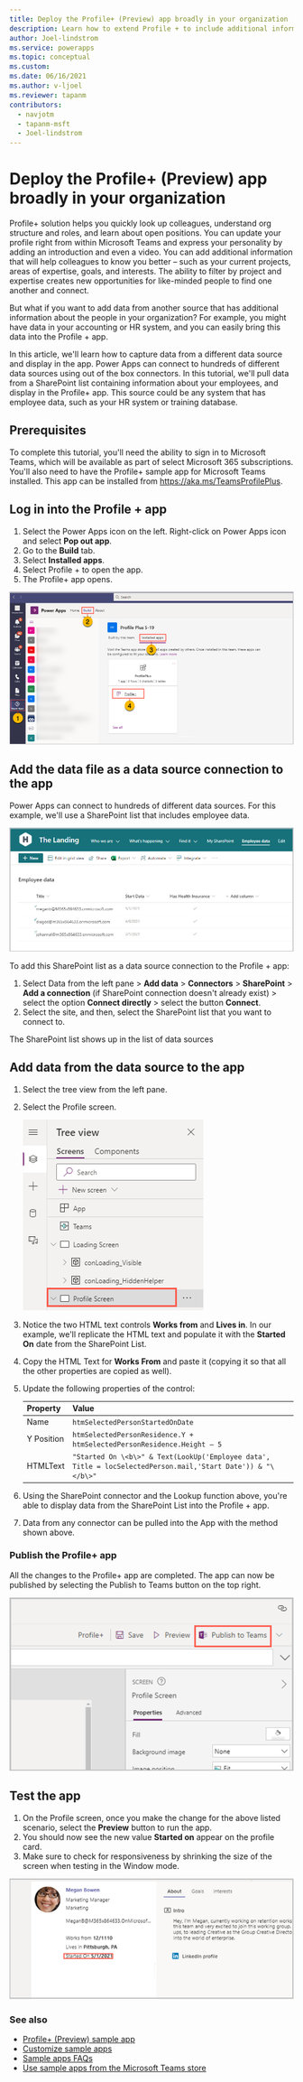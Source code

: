```yaml
---
title: Deploy the Profile+ (Preview) app broadly in your organization
description: Learn how to extend Profile + to include additional information from your company.
author: Joel-lindstrom
ms.service: powerapps
ms.topic: conceptual
ms.custom: 
ms.date: 06/16/2021
ms.author: v-ljoel
ms.reviewer: tapanm
contributors:
  - navjotm
  - tapanm-msft
  - Joel-lindstrom
---
```

# Deploy the Profile+ (Preview) app broadly in your organization

Profile+ solution helps you quickly look up colleagues, understand org structure and roles, and learn about open positions. You can update your profile right from within Microsoft Teams and express your personality by adding an introduction and even a video. You can add additional information that will help colleagues to know you better – such as your current projects, areas of expertise, goals, and interests. The ability to filter by project and expertise creates new opportunities for like-minded people to find one another and connect.

But what if you want to add data from another source that has additional information about the people in your organization? For example, you might have data in your accounting or HR system, and you can easily bring this data into the Profile + app.

In this article, we'll learn how to capture data from a different data source and display in the app. Power Apps can connect to hundreds of different data sources using out of the box connectors. In this tutorial, we'll pull data from a SharePoint list containing information about your employees, and display in the Profile+ app. This source could be any system that has employee data, such as your HR system or training database.

## Prerequisites

To complete this tutorial, you'll need the ability to sign in to Microsoft Teams, which will be available as part of select Microsoft 365 subscriptions. You'll also need to have the Profile+ sample app for Microsoft Teams installed. This app can be installed from https://aka.ms/TeamsProfilePlus.

## Log in into the Profile + app

1.  Select the Power Apps icon on the left. Right-click on Power Apps icon and select **Pop out app**.
2.  Go to the **Build** tab.
3.  Select **Installed apps**.
4.  Select Profile + to open the app.
5.  The Profile+ app opens.

![Opening Profile +](media/profile-plus-org-specific/profile-tile.png "Opening Profile +")

## Add the data file as a data source connection to the app

Power Apps can connect to hundreds of different data sources. For this example, we'll use a SharePoint list that includes employee data.

![SharePoint list](media/profile-plus-org-specific/sharepoint-site.png "SharePoint list")

To add this SharePoint list as a data source connection to the Profile + app:

1. Select Data from the left pane > **Add data** > **Connectors** > **SharePoint** > **Add a connection** (if SharePoint connection doesn't already exist) > select the option **Connect directly** > select the button **Connect**.
1.  Select the site, and then, select the SharePoint list that you want to connect to.

The SharePoint list shows up in the list of data sources

## Add data from the data source to the app

1.  Select the tree view from the left pane.
1.  Select the Profile screen.

    ![Profile screen](media/profile-plus-org-specific/profile-screen.png "Profile screen")

1. Notice the two HTML text controls **Works from**  and **Lives in**. In our example, we'll replicate the HTML text and populate it with the **Started On** date from the SharePoint List.
1. Copy the HTML Text for **Works From** and paste it (copying it so that all the other properties are copied as well).
1. Update the following properties of the control:

   | Property   | Value                                                        |
   | ---------- | ------------------------------------------------------------ |
   | Name       | `htmSelectedPersonStartedOnDate`                               |
   | Y Position | `htmSelectedPersonResidence.Y + htmSelectedPersonResidence.Height – 5` |
   | HTMLText | `"Started On \<b\>" & Text(LookUp('Employee data', Title = locSelectedPerson.mail,'Start Date')) & "\</b\>"` |

1. Using the SharePoint connector and the Lookup function above, you're able to display data from the SharePoint List into the Profile + app.
1. Data from any connector can be pulled into the App with the method shown above.

### Publish the Profile+ app

All the changes to the Profile+ app are completed. The app can now be published by selecting the Publish to Teams button on the top right.

![Publish the app](media/profile-plus-org-specific/publish-to-teams.png "Publish the app")

## Test the app

1.  On the Profile screen, once you make the change for the above listed scenario, select the **Preview** button to run the app.
1.  You should now see the new value **Started on** appear on the profile card.
1.  Make sure to check for responsiveness by shrinking the size of the screen when testing in the Window mode.

![Started on](media/profile-plus-org-specific/after.png "Started on")

### See also

- [Profile+ (Preview) sample app](profile-app.md)
- [Customize sample apps](customize-sample-apps.md)
- [Sample apps FAQs](sample-apps-faqs.md)
- [Use sample apps from the Microsoft Teams store](use-sample-apps-from-teams-store.md)
